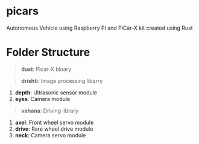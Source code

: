 # picars
Autonomous Vehicle using Raspberry Pi and PiCar-X kit created using Rust

# Folder Structure
> **dust**: Picar-X binary

> **drishti**: Image processing libarry
1. **depth**: Ultrasonic sensor module
2. **eyes**: Camera module

> **vahana**: Driving library
1. **axel**: Front wheel servo module
2. **drive**: Rare wheel drive module
3. **neck**: Camera servo module
